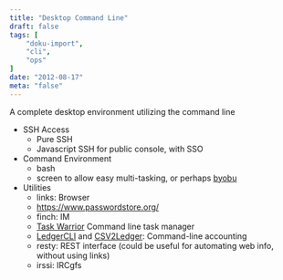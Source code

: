 ```yaml
---
title: "Desktop Command Line"
draft: false
tags: [
    "doku-import",
    "cli",
    "ops"
]
date: "2012-08-17"
meta: "false"
---
```


A complete desktop environment utilizing the command line

  * SSH Access
    * Pure SSH
    * Javascript SSH for public console, with SSO
  * Command Environment
    * bash
    * screen to allow easy multi-tasking, or perhaps [byobu](https://launchpad.net/byobu)
  * Utilities
    * links: Browser
    * https://www.passwordstore.org/
    * finch: IM
    * [Task Warrior](http://taskwarrior.org/) Command line task manager
    * [LedgerCLI](http://www.ledger-cli.org/) and [CSV2Ledger](https://github.com/jwiegley/CSV2Ledger|CSV2Ledger): Command-line accounting
    * resty: REST interface (could be useful for automating web info, without using links)
    * irssi: IRCgfs